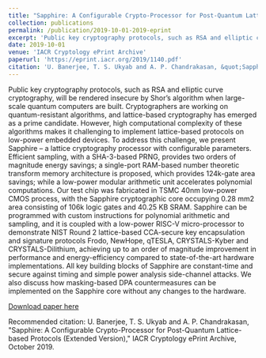 ```yaml
---
title: "Sapphire: A Configurable Crypto-Processor for Post-Quantum Lattice-based Protocols (Extended Version)"
collection: publications
permalink: /publication/2019-10-01-2019-eprint
excerpt: 'Public key cryptography protocols, such as RSA and elliptic curve cryptography, will be rendered insecure by Shor’s algorithm when large-scale quantum computers are built. Cryptographers are working on quantum-resistant algorithms, and lattice-based cryptography has emerged as a prime candidate. However, high computational complexity of these algorithms makes it challenging to implement lattice-based protocols on low-power embedded devices. To address this challenge, we present Sapphire – a lattice cryptography processor with configurable parameters. Efficient sampling, with a SHA-3-based PRNG, provides two orders of magnitude energy savings; a single-port RAM-based number theoretic transform memory architecture is proposed, which provides 124k-gate area savings; while a low-power modular arithmetic unit accelerates polynomial computations. Our test chip was fabricated in TSMC 40nm low-power CMOS process, with the Sapphire cryptographic core occupying 0.28 mm2 area consisting of 106k logic gates and 40.25 KB SRAM. Sapphire can be programmed with custom instructions for polynomial arithmetic and sampling, and it is coupled with a low-power RISC-V micro-processor to demonstrate NIST Round 2 lattice-based CCA-secure key encapsulation and signature protocols Frodo, NewHope, qTESLA, CRYSTALS-Kyber and CRYSTALS-Dilithium, achieving up to an order of magnitude improvement in performance and energy-efficiency compared to state-of-the-art hardware implementations. All key building blocks of Sapphire are constant-time and secure against timing and simple power analysis side-channel attacks. We also discuss how masking-based DPA countermeasures can be implemented on the Sapphire core without any changes to the hardware.'
date: 2019-10-01
venue: 'IACR Cryptology ePrint Archive'
paperurl: 'https://eprint.iacr.org/2019/1140.pdf'
citation: 'U. Banerjee, T. S. Ukyab and A. P. Chandrakasan, &quot;Sapphire: A Configurable Crypto-Processor for Post-Quantum Lattice-based Protocols (Extended Version),&quot; IACR Cryptology ePrint Archive, October 2019.'
---
```

Public key cryptography protocols, such as RSA and elliptic curve cryptography, will be rendered insecure by Shor’s algorithm when large-scale quantum computers are built. Cryptographers are working on quantum-resistant algorithms, and lattice-based cryptography has emerged as a prime candidate. However, high computational complexity of these algorithms makes it challenging to implement lattice-based protocols on low-power embedded devices. To address this challenge, we present Sapphire – a lattice cryptography processor with configurable parameters. Efficient sampling, with a SHA-3-based PRNG, provides two orders of magnitude energy savings; a single-port RAM-based number theoretic transform memory architecture is proposed, which provides 124k-gate area savings; while a low-power modular arithmetic unit accelerates polynomial computations. Our test chip was fabricated in TSMC 40nm low-power CMOS process, with the Sapphire cryptographic core occupying 0.28 mm2 area consisting of 106k logic gates and 40.25 KB SRAM. Sapphire can be programmed with custom instructions for polynomial arithmetic and sampling, and it is coupled with a low-power RISC-V micro-processor to demonstrate NIST Round 2 lattice-based CCA-secure key encapsulation and signature protocols Frodo, NewHope, qTESLA, CRYSTALS-Kyber and CRYSTALS-Dilithium, achieving up to an order of magnitude improvement in performance and energy-efficiency compared to state-of-the-art hardware implementations. All key building blocks of Sapphire are constant-time and secure against timing and simple power analysis side-channel attacks. We also discuss how masking-based DPA countermeasures can be implemented on the Sapphire core without any changes to the hardware.

[Download paper here](https://eprint.iacr.org/2019/1140.pdf)

Recommended citation: U. Banerjee, T. S. Ukyab and A. P. Chandrakasan, "Sapphire: A Configurable Crypto-Processor for Post-Quantum Lattice-based Protocols (Extended Version)," IACR Cryptology ePrint Archive, October 2019.